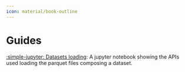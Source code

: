 ```yaml
---
icon: material/book-outline
---
```


# Guides

[:simple-jupyter: Datasets loading](/tcbench/datasets/guides/tutorial_load_datasets): A jupyter notebook
showing the APIs used loading the parquet files composing a dataset.
